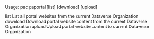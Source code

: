 Usage: pac paportal [list] [download] [upload]

  list                        List all portal websites from the current Dataverse Organization
  download                    Download portal website content from the current Dataverse Organization
  upload                      Upload portal website content to current Dataverse Organization